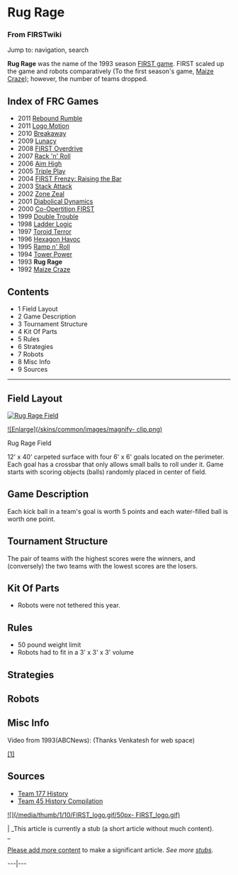 

# Rug Rage

### From FIRSTwiki

Jump to: navigation, search

  

**Rug Rage** was the name of the 1993 season [FIRST game](/index.php/FRC_Games "FRC Games" ). FIRST scaled up the game and robots comparatively (To the first season's game, [Maize Craze](/index.php/Maize_Craze "Maize Craze" )); however, the number of teams dropped. 

Index of FRC Games  
---  
  
  * 2011 [Rebound Rumble](/index.php/Rebound_Rumble "Rebound Rumble" )
  * 2011 [Logo Motion](/index.php/Logo_Motion "Logo Motion" )
  * 2010 [Breakaway](/index.php/Breakaway "Breakaway" )
  * 2009 [Lunacy](/index.php/Lunacy "Lunacy" )
  * 2008 [FIRST Overdrive](/index.php/FIRST_Overdrive "FIRST Overdrive" )
  * 2007 [Rack 'n' Roll](/index.php/Rack_%27n%27_Roll "Rack 'n' Roll" )
  * 2006 [Aim High](/index.php/Aim_High "Aim High" )
  * 2005 [Triple Play](/index.php/Triple_Play "Triple Play" )
  * 2004 [FIRST Frenzy: Raising the Bar](/index.php/FIRST_Frenzy:_Raising_the_Bar "FIRST Frenzy: Raising the Bar" )
  * 2003 [Stack Attack](/index.php/Stack_Attack "Stack Attack" )
  * 2002 [Zone Zeal](/index.php/Zone_Zeal "Zone Zeal" )
  * 2001 [Diabolical Dynamics](/index.php/Diabolical_Dynamics "Diabolical Dynamics" )
  * 2000 [Co-Opertition FIRST](/index.php/Co-Opertition_FIRST "Co-Opertition FIRST" )
  * 1999 [Double Trouble](/index.php/Double_Trouble "Double Trouble" )
  * 1998 [Ladder Logic](/index.php/Ladder_Logic "Ladder Logic" )
  * 1997 [Toroid Terror](/index.php/Toroid_Terror "Toroid Terror" )
  * 1996 [Hexagon Havoc](/index.php/Hexagon_Havoc "Hexagon Havoc" )
  * 1995 [Ramp n' Roll](/index.php/Ramp_n%27_Roll "Ramp n' Roll" )
  * 1994 [Tower Power](/index.php/Tower_Power "Tower Power" )
  * 1993 **Rug Rage**
  * 1992 [Maize Craze](/index.php/Maize_Craze "Maize Craze" )  
  
  

## Contents

  * 1 Field Layout
  * 2 Game Description
  * 3 Tournament Structure
  * 4 Kit Of Parts
  * 5 Rules
  * 6 Strategies
  * 7 Robots
  * 8 Misc Info
  * 9 Sources  
---  
  

## Field Layout

[![Rug Rage
Field](/media/e/eb/Rug_rage_field.jpg)](/index.php/Image:Rug_rage_field.jpg
"Rug Rage Field" )

[![Enlarge](/skins/common/images/magnify-
clip.png)](/index.php/Image:Rug_rage_field.jpg "Enlarge" )

Rug Rage Field

12' x 40' carpeted surface with four 6' x 6' goals located on the perimeter.
Each goal has a crossbar that only allows small balls to roll under it. Game
starts with scoring objects (balls) randomly placed in center of field.


## Game Description

Each kick ball in a team's goal is worth 5 points and each water-filled ball
is worth one point.


## Tournament Structure

The pair of teams with the highest scores were the winners, and (conversely)
the two teams with the lowest scores are the losers.


## Kit Of Parts

  * Robots were not tethered this year. 


## Rules

  * 50 pound weight limit 
  * Robots had to fit in a 3' x 3' x 3' volume 


## Strategies


## Robots


## Misc Info

Video from 1993(ABCNews): (Thanks Venkatesh for web space)

[[1]](http://prometheus.acm.jhu.edu/usfirst/1993vids/
"http://prometheus.acm.jhu.edu/usfirst/1993vids/" )


## Sources

  * [Team 177 History](http://www.swindsor.k12.ct.us/Highschool/activities/clubs/first/1993.html "http://www.swindsor.k12.ct.us/Highschool/activities/clubs/first/1993.html" )
  * [Team 45 History Compilation](http://www.technokats.org/historyproject.php "http://www.technokats.org/historyproject.php" )

[![](/media/thumb/1/10/FIRST_logo.gif/50px-
FIRST_logo.gif)](/index.php/Image:FIRST_logo.gif "" )

|  _This article is currently a stub (a short article without much content).  
_

[Please add more
content](http://www.firstwiki.net/index.php?title=Rug_Rage&action=edit
"http://www.firstwiki.net/index.php?title=Rug_Rage&action=edit" ) to make a
significant article. _See more [stubs](/index.php/Special:Shortpages
"Special:Shortpages" )._  
  
---|---  
  
